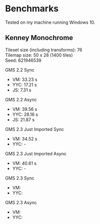 # Benchmarks

Tested on my machine running Windows 10.

## Kenney Monochrome

Tileset size (including transforms): 76  
Tilemap size: 50 x 28 (1400 tiles)  
Seed: 621946539

GMS 2.2 Sync
- VM: 33.23 s
- YYC: 17.21 s
- JS: 7.31 s

GMS 2.2 Async
- VM: 39.56 s
- YYC: 28.16 s
- JS: 21.87 s

GMS 2.3 Just Imported Sync
- VM: 34.52 s
- YYC: -

GMS 2.3 Just Imported Async
- VM: 40.61 s
- YYC: -

GMS 2.3 Sync
- VM:
- YYC:

GMS 2.3 Async
- VM:
- YYC: